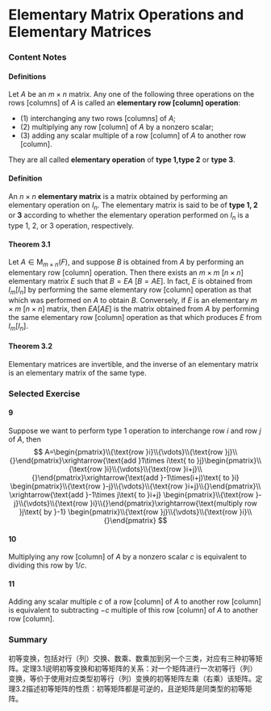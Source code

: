# Elementary Matrix Operations and Elementary Matrices

### Content Notes

#### Definitions

Let $A$ be an $m\times n$ matrix. Any one of the following three operations on the rows [columns] of $A$ is called an **elementary row [column] operation**:

- (1) interchanging any two rows [columns] of $A$;
- (2) multiplying any row [column] of $A$ by a nonzero scalar;
- (3) adding any scalar multiple of a row [column] of $A$ to another row [column].

They are all called **elementary operation** of **type 1,type 2** or **type 3**.

#### Definition

An $n\times n$ **elementary matrix** is a matrix obtained by performing an elementary operation on $I_n$. The elementary matrix is said to be of **type 1, 2** or **3** according to whether the elementary operation performed on $I_n$​ is a type 1, 2, or 3 operation, respectively.

#### Theorem 3.1

Let $A\in\mathsf{M}_{m\times n}(F)$, and suppose $B$ is obtained from $A$ by performing an elementary row [column] operation. Then there exists an $m\times m\text{ }[n\times n]$ elementary matrix $E$ such that $B=EA\text{ }[B=AE]$. In fact, $E$ is obtained from $I_m[I_n]$ by performing the same elementary row [column] operation as that which was performed on $A$ to obtain $B$. Conversely, if $E$ is an elementary $m\times m\text{ }[n\times n]$ matrix, then $EA[AE]$ is the matrix obtained from $A$ by performing the same elementary row [column] operation as that which produces $E$ from $I_m[I_n]$.

#### Theorem 3.2

Elementary matrices are invertible, and the inverse of an elementary matrix is an elementary matrix of the same type.

### Selected Exercise

#### 9

Suppose we want to perform type 1 operation to interchange row $i$ and row $j$ of $A$, then
$$
A=\begin{pmatrix}\\{\text{row }i}\\{\vdots}\\{\text{row }j}\\{}\end{pmatrix}\xrightarrow{\text{add }1\times i\text{ to }j}\begin{pmatrix}\\{\text{row }i}\\{\vdots}\\{\text{row }i+j}\\{}\end{pmatrix}\xrightarrow{\text{add }-1\times(i+j)\text{ to }i}
\begin{pmatrix}\\{\text{row }-j}\\{\vdots}\\{\text{row }i+j}\\{}\end{pmatrix}\\
\xrightarrow{\text{add }-1\times j\text{ to }i+j}
\begin{pmatrix}\\{\text{row }-j}\\{\vdots}\\{\text{row }i}\\{}\end{pmatrix}\xrightarrow{\text{multiply row }j\text{ by }-1}
\begin{pmatrix}\\{\text{row }j}\\{\vdots}\\{\text{row }i}\\{}\end{pmatrix}
$$

#### 10

Multiplying any row [column] of $A$ by a nonzero scalar $c$ is equivalent to dividing this row by $1/c$.

#### 11

Adding any scalar multiple $c$ of a row [column] of $A$ to another row [column] is equivalent to subtracting $-c$ multiple of this row [column] of $A$ to another row [column].

### Summary

初等变换，包括对行（列）交换、数乘、数乘加到另一个三类，对应有三种初等矩阵。定理3.1说明初等变换和初等矩阵的关系：对一个矩阵进行一次初等行（列）变换，等价于使用对应类型初等行（列）变换的初等矩阵左乘（右乘）该矩阵。定理3.2描述初等矩阵的性质：初等矩阵都是可逆的，且逆矩阵是同类型的初等矩阵。